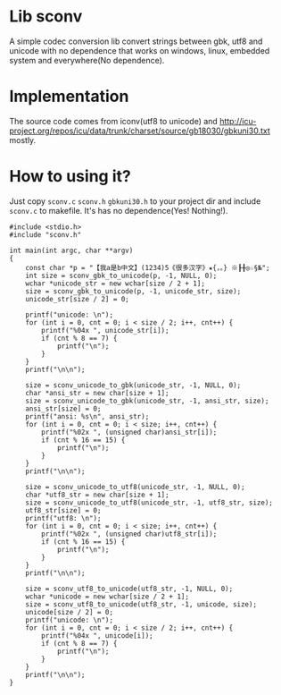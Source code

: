 # Lib sconv

A simple codec conversion lib convert strings between gbk, utf8 and unicode with no dependence that works on windows, linux, embedded system and everywhere(No dependence).

# Implementation

The source code comes from iconv(utf8 to unicode) and <http://icu-project.org/repos/icu/data/trunk/charset/source/gb18030/gbkuni30.txt> mostly.

# How to using it?

Just copy `sconv.c` `sconv.h` `gbkuni30.h` to your project dir and include `sconv.c` to makefile. It's has no dependence(Yes! Nothing!).

```
#include <stdio.h>
#include "sconv.h"

int main(int argc, char **argv)
{
    const char *p = "【我a是b中文】(1234)5《很多汉字》★{，。} ※┠╂◎☆§№";
    int size = sconv_gbk_to_unicode(p, -1, NULL, 0);
    wchar *unicode_str = new wchar[size / 2 + 1];
    size = sconv_gbk_to_unicode(p, -1, unicode_str, size);
    unicode_str[size / 2] = 0;

    printf("unicode: \n");
    for (int i = 0, cnt = 0; i < size / 2; i++, cnt++) {
        printf("%04x ", unicode_str[i]);
        if (cnt % 8 == 7) {
            printf("\n");
        }
    }
    printf("\n\n");

    size = sconv_unicode_to_gbk(unicode_str, -1, NULL, 0);
    char *ansi_str = new char[size + 1];
    size = sconv_unicode_to_gbk(unicode_str, -1, ansi_str, size);
    ansi_str[size] = 0;
    printf("ansi: %s\n", ansi_str);
    for (int i = 0, cnt = 0; i < size; i++, cnt++) {
        printf("%02x ", (unsigned char)ansi_str[i]);
        if (cnt % 16 == 15) {
            printf("\n");
        }
    }
    printf("\n\n");

    size = sconv_unicode_to_utf8(unicode_str, -1, NULL, 0);
    char *utf8_str = new char[size + 1];
    size = sconv_unicode_to_utf8(unicode_str, -1, utf8_str, size);
    utf8_str[size] = 0;
    printf("utf8: \n");
    for (int i = 0, cnt = 0; i < size; i++, cnt++) {
        printf("%02x ", (unsigned char)utf8_str[i]);
        if (cnt % 16 == 15) {
            printf("\n");
        }
    }
    printf("\n\n");

    size = sconv_utf8_to_unicode(utf8_str, -1, NULL, 0);
    wchar *unicode = new wchar[size / 2 + 1];
    size = sconv_utf8_to_unicode(utf8_str, -1, unicode, size);
    unicode[size / 2] = 0;
    printf("unicode: \n");
    for (int i = 0, cnt = 0; i < size / 2; i++, cnt++) {
        printf("%04x ", unicode[i]);
        if (cnt % 8 == 7) {
            printf("\n");
        }
    }
    printf("\n\n");
}
```


